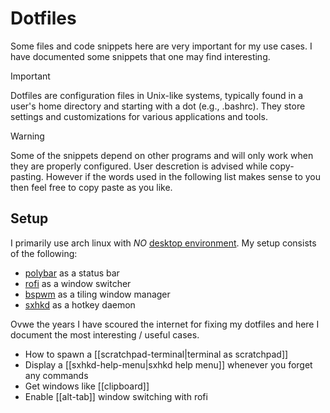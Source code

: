 # Dotfiles

Some files and code snippets here are very important for my use cases. I have documented some snippets that one may find interesting.

> [!IMPORTANT]  
> Dotfiles are configuration files in Unix-like systems, typically found in a user's home directory and starting with a dot (e.g., .bashrc). They store settings and customizations for various applications and tools.

> [!WARNING]
> Some of the snippets depend on other programs and will only work when they are properly configured. User descretion is advised while copy-pasting. However if the words used in the following list makes sense to you then feel free to copy paste as you like.

## Setup
I primarily use arch linux with *NO* [desktop environment](https://en.wikipedia.org/wiki/Desktop_environment).
My setup consists of the following:
- [polybar](https://github.com/polybar/polybar) as a status bar
- [rofi](https://github.com/davatorium/rofi) as a window switcher
- [bspwm](https://github.com/baskerville/bspwm) as a tiling window manager
- [sxhkd](https://github.com/baskerville/sxhkd) as a hotkey daemon

Ovwe the years I have scoured the internet for fixing my dotfiles and here I document the most interesting / useful cases.

- How to spawn a [[scratchpad-terminal|terminal as scratchpad]]
- Display a [[sxhkd-help-menu|sxhkd help menu]] whenever you forget any commands
- Get windows like [[clipboard]]
- Enable [[alt-tab]] window switching with rofi

